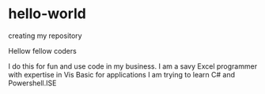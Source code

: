 # hello-world
creating my repository

Hellow fellow coders

I do this for fun and use code in my business.
I am a savy Excel programmer with expertise in Vis Basic for applications
I am trying to learn C# and Powershell.ISE
